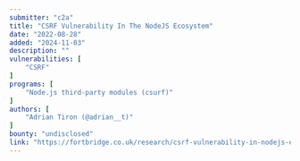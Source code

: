 ```yaml
---
submitter: "c2a"
title: "CSRF Vulnerability In The NodeJS Ecosystem"
date: "2022-08-28"
added: "2024-11-03"
description: ""
vulnerabilities: [
    "CSRF"
]
programs: [
    "Node.js third-party modules (csurf)"
]
authors: [
    "Adrian Tiron (@adrian__t)"
]
bounty: "undisclosed"
link: "https://fortbridge.co.uk/research/csrf-vulnerability-in-nodejs-ecosystem/"
---
```




